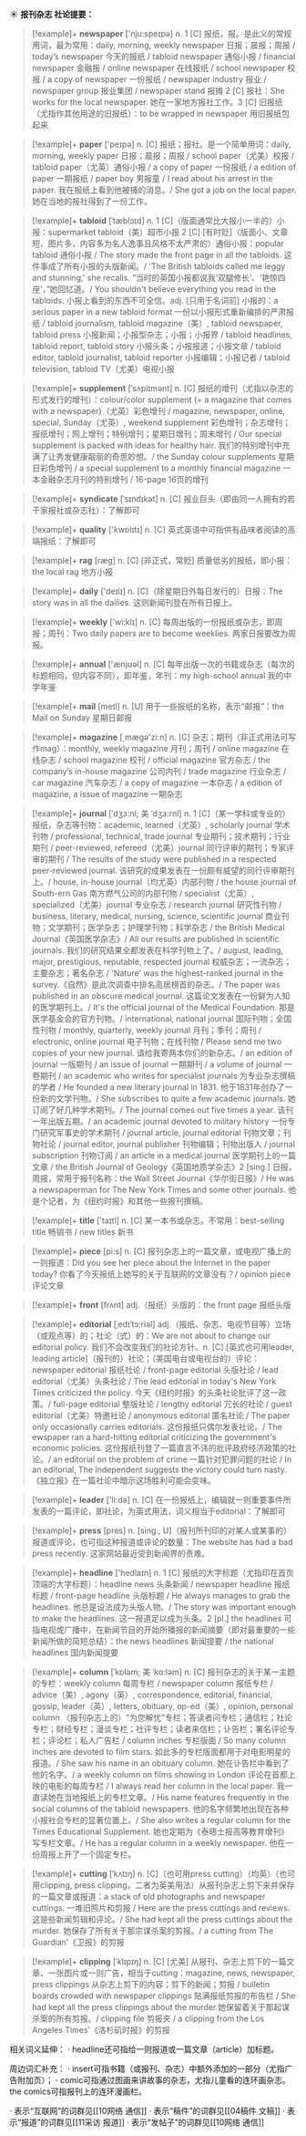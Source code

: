 ☀ <span class="category">**报刊杂志 社论提要：**</span>
>[!example]+ <span class="vocabulary">**newspaper**</span> ['nju:speɪpə] 
> <span class="definition">n. 1 [C] 报纸，报。是此义的常规用词，最为常用：</span>daily, morning, weekly newspaper 日报；晨报；周报 / today’s newspaper 今天的报纸 / tabloid newspaper 通俗小报 / financial newspaper 金融报 / online newspaper 在线报纸 / school newspaper 校报 / a copy of newspaper 一份报纸 / newspaper industry 报业 / newspaper group 报业集团 / newspaper stand 报摊 <span class="definition">2 [C] 报社：</span>She works for the local newspaper. 她在一家地方报社工作。<span class="definition">3 [C] 旧报纸（尤指作其他用途的旧报纸）：</span>to be wrapped in newspaper 用旧报纸包起来

>[!example]+ <span class="vocabulary">**paper**</span> ['peɪpə] 
> <span class="definition">n. [C] 报纸；报社。是一个简单用词：</span>daily, morning, weekly paper 日报；晨报；周报 / school paper（尤美）校报 / tabloid paper（尤英）通俗小报 / a copy of paper 一份报纸 / a edition of paper 一期报纸 / paper boy 男报童 / I read about his arrest in the paper. 我在报纸上看到他被捕的消息。/ She got a job on the local paper. 她在当地的报社得到了一份工作。
                            
>[!example]+ <span class="vocabulary">**tabloid**</span> [ˈtæblɔɪd]
> <span class="definition">n. 1 [C]（版面通常比大报小一半的）小报：</span>supermarket tabloid（美）超市小报 <span class="definition">2 [C] [有时贬]（版面小、文章短、图片多，内容多为名人逸事且风格不太严肃的）通俗小报：</span>popular tabloid 通俗小报 / The story made the front page in all the tabloids. 这件事成了所有小报的头版新闻。/ 'The British tabloids called me leggy and stunning,' she recalls. “当时的英国小报都说我‘双腿修长’、‘艳惊四座’，”她回忆道。/ You shouldn't believe everything you read in the tabloids. 小报上看到的东西不可全信。<span class="definition">adj. [只用于名词前] 小报的：</span>a serious paper in a new tabloid format 一份以小报形式重新编排的严肃报纸 / tabloid journalism, tabloid magazine（美）, tabloid newspaper, tabloid press 小报新闻；小报型杂志；小报；小报界 / tabloid headlines, tabloid report, tabloid story 小报头条；小报报道；小报文章 / tabloid editor, tabloid journalist, tabloid reporter 小报编辑；小报记者 / tabloid television, tabloid TV（尤美）电视小报

>[!example]+ <span class="vocabulary">**supplement**</span> [ˈsʌplɪmənt]
> <span class="definition">n. [C] 报纸的增刊（尤指以杂志的形式发行的增刊）：</span>colour/color supplement (= a magazine that comes with a newspaper)（尤英）彩色增刊 / magazine, newspaper, online, special, Sunday（尤英）, weekend supplement 彩色增刊；杂志增刊；报纸增刊；网上增刊；特别增刊；星期日增刊；周末增刊 / Our special supplement is packed with ideas for healthy hair. 我们的特别增刊中充满了让秀发健康靓丽的奇思妙想。/ the Sunday colour supplements 星期日彩色增刊 / a special supplement to a monthly financial magazine 一本金融杂志月刊的特别增刊 / 16-page 16页的增刊
 
>[!example]+ <span class="vocabulary">**syndicate**</span> [ˈsɪndɪkət]
> <span class="definition">n. [C] 报业巨头（即由同一人拥有的若干家报社或杂志社）：</span>了解即可

>[!example]+ <span class="vocabulary">**quality**</span> ['kwɒlɪtɪ] 
> <span class="definition">n. [C] 英式英语中可指供有品味者阅读的高端报纸：</span>了解即可

>[!example]+ <span class="vocabulary">**rag**</span> [ræɡ] 
> <span class="definition">n. [C] [非正式，常贬] 质量低劣的报纸，即小报：</span>the local rag 地方小报

>[!example]+ <span class="vocabulary">**daily**</span> ['deɪlɪ] 
> <span class="definition">n. [C]（除星期日外每日发行的）日报：</span>The story was in all the dailies. 这则新闻刊登在所有日报上。

>[!example]+ <span class="vocabulary">**weekly**</span> ['wi:klɪ] 
> <span class="definition">n. [C] 每周出版的一份报纸或杂志，即周报；周刊：</span>Two daily papers are to become weeklies. 两家日报要改为周报。

>[!example]+ <span class="vocabulary">**annual**</span> ['ænjʊəl] 
> <span class="definition">n. [C] 每年出版一次的书籍或杂志（每次的标题相同，但内容不同），即年鉴，年刊：</span>my high-school annual 我的中学年鉴

>[!example]+ <span class="vocabulary">**mail**</span> [meɪl] 
> <span class="definition">n. [U] 用于一些报纸的名称，表示“邮报”：</span>the Mail on Sunday 星期日邮报

>[!example]+ <span class="vocabulary">**magazine**</span> [͵mæɡə'zi:n] 
> <span class="definition">n. [C] 杂志；期刊（非正式用法可写作mag）：</span>monthly, weekly magazine 月刊；周刊 / online magazine 在线杂志 / school magazine 校刊 / official magazine 官方杂志 / the company’s in-house magazine 公司内刊 / trade magazine 行业杂志 / car magazine 汽车杂志 / a copy of magazine 一本杂志 / a edition of magazine, a issue of magazine 一期杂志
           
>[!example]+ <span class="vocabulary">**journal**</span> [ˈdʒɜ:nl; 美 ˈdʒɜ:rnl]
> <span class="definition">n. 1 [C]（某一学科或专业的）报纸，杂志等刊物：</span>academic, learned（尤英）, scholarly journal 学术刊物 / professional, technical, trade journal 专业期刊；技术期刊；行业期刊 / peer-reviewed, refereed（尤美）journal 同行评审的期刊；专家评审的期刊 / The results of the study were published in a respected peer-reviewed journal. 该研究的成果发表在一份颇有威望的同行评审期刊上。/ house, in-house journal（均尤英）内部刊物 / the house journal of South-ern Gas 南方燃气公司的内部刊物 / specialist（尤英）, specialized（尤美）journal 专业杂志 / research journal 研究性刊物 / business, literary, medical, nursing, science, scientific journal 商业刊物；文学期刊；医学杂志；护理学刊物；科学杂志 / the British Medical Journal《英国医学杂志》/ All our results are published in scientific journals. 我们的研究结果全都发表在科学刊物上了。/ august, leading, major, prestigious, reputable, respected journal 权威杂志；一流杂志；主要杂志；著名杂志 / 'Nature' was the highest-ranked journal in the survey.《自然》是此次调查中排名高居榜首的杂志。/ The paper was published in an obscure medical journal. 这篇论文发表在一份鲜为人知的医学期刊上。/ It's the official journal of the Medical Foundation. 那是医学基金会的官方刊物。/ international, national journal 国际刊物；全国性刊物 / monthly, quarterly, weekly journal 月刊；季刊；周刊 / electronic, online journal 电子刊物；在线刊物 / Please send me two copies of your new journal. 请给我寄两本你们的新杂志。/ an edition of journal 一版期刊 / an issue of journal 一期期刊 / a volume of journal 一卷期刊 / an academic who writes for specialist journals 为专业杂志撰稿的学者 / He founded a new literary journal in 1831. 他于1831年创办了一份新的文学刊物。/ She subscribes to quite a few academic journals. 她订阅了好几种学术期刊。/ The journal comes out five times a year. 该刊一年出版五期。/ an academic journal devoted to military history 一份专门研究军事史的学术期刊 / journal article, journal editorial 刊物文章；刊物社论 / journal editor, journal publisher 刊物编辑；刊物出版人 / journal subscription 刊物订阅 / an article in a medical journal 医学期刊上的一篇文章 / the British Journal of Geology《英国地质学杂志》<span class="definition">2 [sing.] 日报，周报，常用于报刊名称：</span>the Wall Street Journal《华尔街日报》/ He was a newspaperman for The New York Times and some other journals. 他是个记者，为《纽约时报》和其他一些报刊撰稿。

>[!example]+ <span class="vocabulary">**title**</span> ['taɪtl] 
> <span class="definition">n. [C] 某一本书或杂志。不常用：</span>best-selling title 畅销书 / new titles 新书

>[!example]+ <span class="vocabulary">**piece**</span> [pi:s] 
> <span class="definition">n. [C] 报刊杂志上的一篇文章，或电视广播上的一则报道：</span>Did you see her piece about the Internet in the paper today? 你看了今天报纸上她写的关于互联网的文章没有？/ opinion piece 评论文章

>[!example]+ <span class="vocabulary">**front**</span> [frʌnt] 
> <span class="definition">adj.（报纸）头版的：</span>the front page 报纸头版
           
>[!example]+ <span class="vocabulary">**editorial**</span> [ˌedɪˈtɔ:riəl]
> <span class="definition">adj.（报纸、杂志、电视节目等）立场（或观点等）的；社论（式）的：</span>We are not about to change our editorial policy. 我们不会改变我们的社论方针。<span class="definition">n. [C] [英式也可用leader, leading article]（报刊的）社论；（美国电台或电视台的）评论：</span>newspaper editorial 报纸社论 / front-page editorial 头版社论 / lead editorial（尤美）头条社论 / The lead editorial in today's New York Times criticized the policy. 今天《纽约时报》的头条社论批评了这一政策。/ full-page editorial 整版社论 / lengthy editorial 冗长的社论 / guest editorial（尤美）特邀社论 / anonymous editorial 匿名社论 / The paper only occasionally carries editorials. 这份报纸只偶尔发表社论。/ The ewspaper ran a hard-hitting editorial criticizing the government's economic policies. 这份报纸刊登了一篇直言不讳的批评政府经济政策的社论。/ an editorial on the problem of crime 一篇针对犯罪问题的社论 / In an editorial, The Independent suggests the victory could turn nasty. 《独立报》在一篇社论中暗示这场胜利可能会变味。

>[!example]+ <span class="vocabulary">**leader**</span> ['li:də] 
> <span class="definition">n. [C] 在一份报纸上，编辑就一则重要事件所发表的一篇评论，即社论，为英式用法，词义相当于editorial：</span>了解即可

>[!example]+ <span class="vocabulary">**press**</span> [pres] 
> <span class="definition">n. [sing., U]（报刊所刊印的对某人或某事的）报道或评论，也可指这种报道或评论的数量：</span>The website has had a bad press recently. 这家网站最近受到新闻界的责难。

>[!example]+ <span class="vocabulary">**headline**</span> ['hedlaɪn] 
> <span class="definition">n. 1 [C] 报纸的大字标题（尤指印在首页顶端的大字标题）：</span>headline news 头条新闻 / newspaper headline 报纸标题 / front-page headline 头版标题 / He always manages to grab the headlines. 他总是设法成为头版人物。/ The story was important enough to make the headlines. 这一报道足以成为头条。<span class="definition">2 [pl.] the headlines 可指电视或广播中，在新闻节目的开始所播报的新闻摘要（即对最重要的一些新闻所做的简短总结）：</span>the news headlines 新闻提要 / the national headlines 国内新闻提要
           
>[!example]+ <span class="vocabulary">**column**</span> [ˈkɒləm; 美 ˈkɑ:ləm]
> <span class="definition">n. [C] 报刊杂志的关于某一主题的专栏：</span>weekly column 每周专栏 / newspaper column 报纸专栏 / advice（美）, agony（英）, correspondence, editorial, financial, gossip, leader（英）, letters, obituary, op-ed（美）, opinion, personal column （报刊杂志上的）“为您解忧”专栏；答读者问专栏；通信栏；社论专栏；财经专栏；漫谈专栏；社评专栏；读者来信栏；讣告栏；署名评论专栏；评论栏；私人广告栏 / column inches 专栏版面 / So many column inches are devoted to film stars. 如此多的专栏版面都用于对电影明星的报道。/ She saw his name in an obituary column. 她在讣告栏中看到了他的名字。/ a weekly column on films showing in London 评论在首都上映的电影的每周专栏 / I always read her column in the local paper. 我一直读她在当地报纸上的专栏文章。/ His name features frequently in the social columns of the tabloid newspapers. 他的名字频繁地出现在各种小报社会专栏的显著位置上。/ She also writes a regular column for the Times Educational Supplement. 她也定期为《泰晤士报高等教育增刊》写专栏文章。/ He has a regular column in a weekly newspaper. 他在一份周报上开了一个固定专栏。
           
>[!example]+ <span class="vocabulary">**cutting**</span> [ˈkʌtɪŋ]
> <span class="definition">n. [C]（也可用press cutting）（均英）（也可用clipping, press clipping，二者为英美用法）从报刊杂志上剪下来并保存的一篇文章或报道：</span>a stack of old photographs and newspaper cuttings. 一堆旧照片和剪报 / Here are the press cuttings and reviews. 这是些新闻剪辑和评论。/ She had kept all the press cuttings about the murder. 她保存了所有关于那宗谋杀案的剪报。/ a cutting from The Guardian'《卫报》的剪报

>[!example]+ <span class="vocabulary">**clipping**</span> [ˈklɪpɪŋ]
> <span class="definition">n. [C] [尤美] 从报刊、杂志上剪下的一篇文章、一张图片或一则广告，相当于cutting：</span>magazine, news, newspaper, press clippings 从杂志上剪下的内容；剪下的新闻；剪报 / bulletin boards crowded with newspaper clippings 贴满报纸剪报的布告栏 / She had kept all the press clippings about the murder.她保留着关于那起谋杀案的所有剪报。/ clipping file 剪报夹 / a clipping from the Los Angeles Times'《洛杉矶时报》的剪报

相关词义延伸：
· headline还可指给一则报道或一篇文章（article）加标题。

周边词汇补充：
· insert可指书籍（或报刊、杂志）中额外添加的一部分（尤指广告附加页）；
· comic可指通过图画来讲故事的杂志，尤指儿童看的连环画杂志。the comics可指报刊上的连环漫画栏。

· 表示“互联网”的词群见[[10网络 通信]]
· 表示“稿件”的词群见[[04稿件 文稿]]
· 表示“报道”的词群见[[11采访 报道]]
· 表示“发帖子”的词群见[[10网络 通信]]
